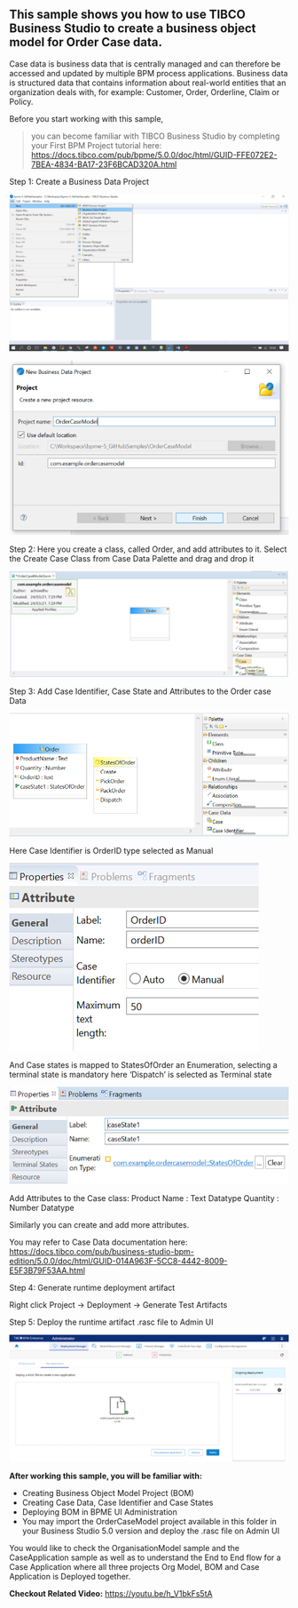 ## This sample shows you how to use TIBCO Business Studio to create a business object model for Order Case data.

Case data is business data that is centrally managed and can therefore be accessed and updated by multiple BPM process applications.
Business data is structured data that contains information about real-world entities that an organization deals with, for example: Customer, Order, Orderline, Claim or Policy.

Before you start working with this sample,
>you can become familiar with TIBCO Business Studio by completing your First BPM Project tutorial here: https://docs.tibco.com/pub/bpme/5.0.0/doc/html/GUID-FFE072E2-7BEA-4834-BA17-23F6BCAD320A.html
 

Step 1: Create a Business Data Project

![ ](import-screenshots/1.png)

![ ](import-screenshots/2.png)

Step 2: Here you create a class, called Order, and add attributes to it.
Select the Create Case Class from Case Data Palette and drag and drop it

![ ](import-screenshots/3.png)

Step 3: Add Case Identifier, Case State and Attributes to the Order case Data

![ ](import-screenshots/4.png)

Here Case Identifier is OrderID type selected as Manual

![ ](import-screenshots/5.png)

And Case states is mapped to StatesOfOrder an Enumeration, selecting a terminal state is mandatory here ‘Dispatch’ is selected as Terminal state

![ ](import-screenshots/6.png)

Add Attributes to the Case class:
Product Name : Text Datatype
Quantity : Number Datatype

Similarly you can create and add more attributes.
 
You may refer to Case Data documentation here: https://docs.tibco.com/pub/business-studio-bpm-edition/5.0.0/doc/html/GUID-014A963F-5CC8-4442-8009-E5F3B79F53AA.html

Step 4: Generate runtime deployment artifact

Right click Project → Deployment → Generate Test Artifacts

Step 5: Deploy the runtime artifact .rasc file to Admin UI

![ ](import-screenshots/7.png)


**After working this sample, you will be familiar with:**
- Creating Business Object Model Project (BOM)
- Creating Case Data, Case Identifier and Case States
- Deploying BOM in BPME UI Administration
- You may import the OrderCaseModel project available in this folder in your Business Studio 5.0 version and deploy the .rasc file on Admin UI

You would like to check the OrganisationModel sample and the CaseApplication sample as well as to understand the End to End flow for a Case Application where all three projects Org Model, BOM and Case Application is Deployed together.

**Checkout Related Video:** https://youtu.be/h_V1bkFs5tA
